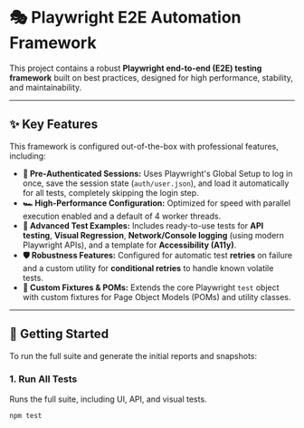 # 🎭 Playwright E2E Automation Framework

This project contains a robust **Playwright end-to-end (E2E) testing framework** built on best practices, designed for high performance, stability, and maintainability.

---

## ✨ Key Features

This framework is configured out-of-the-box with professional features, including:

* **🔐 Pre-Authenticated Sessions:** Uses Playwright's Global Setup to log in once, save the session state (`auth/user.json`), and load it automatically for all tests, completely skipping the login step.
* **🏎️ High-Performance Configuration:** Optimized for speed with parallel execution enabled and a default of 4 worker threads.
* **🧪 Advanced Test Examples:** Includes ready-to-use tests for **API testing**, **Visual Regression**, **Network/Console logging** (using modern Playwright APIs), and a template for **Accessibility (A11y)**.
* **🛡️ Robustness Features:** Configured for automatic test **retries** on failure and a custom utility for **conditional retries** to handle known volatile tests.
* **🧩 Custom Fixtures & POMs:** Extends the core Playwright `test` object with custom fixtures for Page Object Models (POMs) and utility classes.

---

## 🚀 Getting Started

To run the full suite and generate the initial reports and snapshots:

### 1. Run All Tests

Runs the full suite, including UI, API, and visual tests.

```bash
npm test

